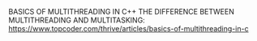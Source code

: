 BASICS OF MULTITHREADING IN C++
THE DIFFERENCE BETWEEN MULTITHREADING AND MULTITASKING:
https://www.topcoder.com/thrive/articles/basics-of-multithreading-in-c